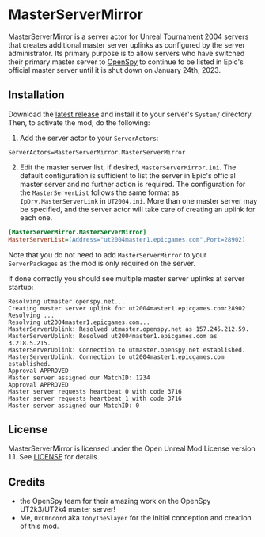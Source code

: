 MasterServerMirror
==================
MasterServerMirror is a server actor for Unreal Tournament 2004 servers that creates additional master server uplinks as configured by the server administrator.
Its primary purpose is to allow servers who have switched their primary master server to [OpenSpy](https://github.com/chc/openspy-core-v2) to continue to be listed in Epic's official master server until it is shut down on January 24th, 2023.

Installation
------------
Download the [latest release](https://github.com/0xC0ncord/MasterServerMirror/releases/latest) and install it to your server's `System/` directory. Then, to activate the mod, do the following:
1. Add the server actor to your `ServerActors`:
```
ServerActors=MasterServerMirror.MasterServerMirror
```
2. Edit the master server list, if desired, `MasterServerMirror.ini`.
The default configuration is sufficient to list the server in Epic's official master server and no further action is required.
The configuration for the `MasterServerList` follows the same format as `IpDrv.MasterServerLink` in `UT2004.ini`.
More than one master server may be specified, and the server actor will take care of creating an uplink for each one.
```ini
[MasterServerMirror.MasterServerMirror]
MasterServerList=(Address="ut2004master1.epicgames.com",Port=28902)
```
Note that you do not need to add `MasterServerMirror` to your `ServerPackages` as the mod is only required on the server.

If done correctly you should see multiple master server uplinks at server startup:
```
Resolving utmaster.openspy.net...
Creating master server uplink for ut2004master1.epicgames.com:28902
Resolving ...
Resolving ut2004master1.epicgames.com...
MasterServerUplink: Resolved utmaster.openspy.net as 157.245.212.59.
MasterServerUplink: Resolved ut2004master1.epicgames.com as 3.218.5.215.
MasterServerUplink: Connection to utmaster.openspy.net established.
MasterServerUplink: Connection to ut2004master1.epicgames.com established.
Approval APPROVED
Master server assigned our MatchID: 1234
Approval APPROVED
Master server requests heartbeat 0 with code 3716
Master server requests heartbeat 1 with code 3716
Master server assigned our MatchID: 0
```

License
-------
MasterServerMirror is licensed under the Open Unreal Mod License version 1.1. See [LICENSE](LICENSE) for details.

Credits
-------
- the OpenSpy team for their amazing work on the OpenSpy UT2k3/UT2k4 master server!
- Me, `0xC0ncord` aka `TonyTheSlayer` for the initial conception and creation of this mod.
